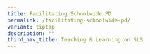 ```yaml
---
title: Facilitating Schoolwide PD
permalink: /facilitating-schoolwide-pd/
variant: tiptap
description: ""
third_nav_title: Teaching & Learning on SLS
---
```

